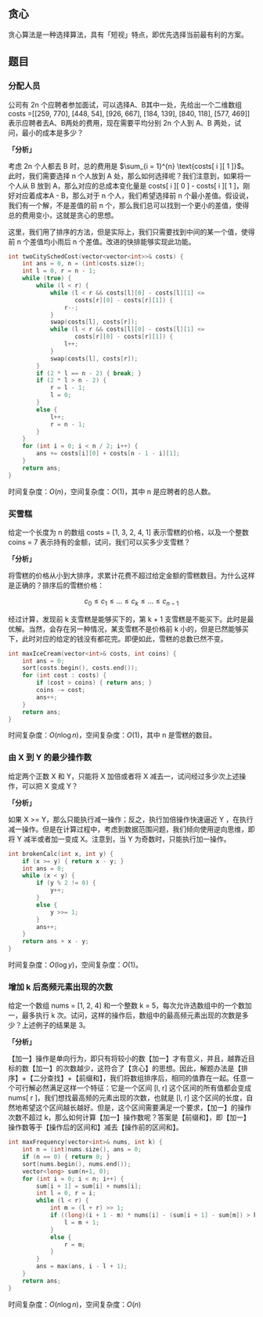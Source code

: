 ## 贪心
贪心算法是一种选择算法，具有「短视」特点，即优先选择当前最有利的方案。

## 题目
### 分配人员
公司有 2n 个应聘者参加面试，可以选择A、B其中一处，先给出一个二维数组 costs =[[259, 770], [448, 54], [926, 667], [184, 139], [840, 118], [577, 469]] 表示应聘者去A、B两处的费用，现在需要平均分别 2n 个人到 A、B 两处，试问，最小的成本是多少？

**「分析」**

考虑 2n 个人都去 B 时，总的费用是 $\sum_{i = 1}^{n} \text{costs[ i ][ 1 ]}$。此时，我们需要选择 n 个人放到 A 处，那么如何选择呢？我们注意到，如果将一个人从 B 放到 A，那么对应的总成本变化量是 $\text{costs[ i ][ 0 ] - costs[ i ][ 1 ]}$，刚好对应着成本A - B，那么对于 n 个人，我们希望选择前 n 个最小差值。假设说，我们有一个解，不是差值的前 n 个，那么我们总可以找到一个更小的差值，使得总的费用变小，这就是贪心的思想。

这里，我们用了排序的方法，但是实际上，我们只需要找到中间的某一个值，使得前 n 个差值均小雨后 n 个差值。改进的快排能够实现此功能。

```cpp
int twoCitySchedCost(vector<vector<int>>& costs) {
    int ans = 0, n = (int)costs.size();
    int l = 0, r = n - 1;
    while (true) {
        while (l < r) {
            while (l < r && costs[l][0] - costs[l][1] <=
                   costs[r][0] - costs[r][1]) {
                r--;
            }
            swap(costs[l], costs[r]);
            while (l < r && costs[l][0] - costs[l][1] <=
                   costs[r][0] - costs[r][1]) {
                l++;
            }
            swap(costs[l], costs[r]);
        }
        if (2 * l == n - 2) { break; }
        if (2 * l > n - 2) {
            r = l - 1;
            l = 0;
        }
        else {
            l++;
            r = n - 1;
        }
    }
    for (int i = 0; i < n / 2; i++) {
        ans += costs[i][0] + costs[n - 1 - i][1];
    }
    return ans;
}
```
时间复杂度：$O(n)$，空间复杂度：$O(1)$，其中 n 是应聘者的总人数。


### 买雪糕
给定一个长度为 n 的数组 costs = [1, 3, 2, 4, 1] 表示雪糕的价格，以及一个整数 coins = 7 表示持有的金额，试问，我们可以买多少支雪糕？

**「分析」**

将雪糕的价格从小到大排序，求累计花费不超过给定金额的雪糕数目。为什么这样是正确的？排序后的雪糕价格：

$$
c_{0} \leq c_{1} \leq ... \leq c_{k} \leq ... \leq c_{n-1}
$$

经过计算，发现前 k 支雪糕是能够买下的，第 k + 1 支雪糕是不能买下。此时是最优解。当然，会存在另一种情况，某支雪糕不是价格前 k 小的，但是已然能够买下，此时对应的给定的钱没有都花完。即便如此，雪糕的总数已然不变。

```cpp
int maxIceCream(vector<int>& costs, int coins) {
    int ans = 0;
    sort(costs.begin(), costs.end());
    for (int cost : costs) {
        if (cost > coins) { return ans; }
        coins -= cost;
        ans++;
    }
    return ans;
}
```
时间复杂度：$O(n \log n)$，空间复杂度：$O(1)$，其中 n 是雪糕的数目。

### 由 X 到 Y 的最少操作数
给定两个正数 X 和 Y，只能将 X 加倍或者将 X 减去一，试问经过多少次上述操作，可以把 X 变成 Y？

**「分析」**

如果 X >= Y，那么只能执行减一操作；反之，执行加倍操作快速逼近 Y ，在执行减一操作。但是在计算过程中，考虑到数据范围问题，我们倾向使用逆向思维，即将 Y 减半或者加一变成 X。注意到，当 Y 为奇数时，只能执行加一操作。

```cpp
int brokenCalc(int x, int y) {
    if (x >= y) { return x - y; }
    int ans = 0;
    while (x < y) {
        if (y % 2 != 0) {
            y++;
        }
        else {
            y >>= 1;
        }
        ans++;
    }
    return ans + x - y;
}
```
时间复杂度：$O(\log y)$，空间复杂度：$O(1)$。

### 增加 k 后高频元素出现的次数
给定一个数组 nums = [1, 2, 4] 和一个整数 k = 5，每次允许选数组中的一个数加一，最多执行 k 次。试问，这样的操作后，数组中的最高频元素出现的次数是多少？上述例子的结果是 3。

**「分析」**

【加一】操作是单向行为，即只有将较小的数【加一】才有意义，并且，越靠近目标的数【加一】的次数越少，这符合了【贪心】的思想。因此，解题办法是【排序】+【二分查找】+【前缀和】，我们将数组排序后，相同的值靠在一起。任意一个可行解必然满足这样一个特征：它是一个区间 [l, r] 这个区间的所有值都会变成 nums[ r ]，我们想找最高频的元素出现的次数，也就是 [l, r] 这个区间的长度，自然地希望这个区间越长越好。但是，这个区间需要满足一个要求，【加一】的操作次数不超过 k，那么如何计算【加一】操作数呢？答案是【前缀和】，即【加一】操作数等于【操作后的区间和】减去【操作前的区间和】。

```cpp
int maxFrequency(vector<int>& nums, int k) {
    int n = (int)nums.size(), ans = 0;
    if (n == 0) { return 0; }
    sort(nums.begin(), nums.end());
    vector<long> sum(n+1, 0);
    for (int i = 0; i < n; i++) {
        sum[i + 1] = sum[i] + nums[i];
        int l = 0, r = i;
        while (l < r) {
            int m = (l + r) >> 1;
            if ((long)(i + 1 - m) * nums[i] - (sum[i + 1] - sum[m]) > k) {
                l = m + 1;
            }
            else {
                r = m;
            }
        }
        ans = max(ans, i - l + 1);
    }
    return ans;
}
```
时间复杂度：$O(n \log n)$，空间复杂度：$O(n)$